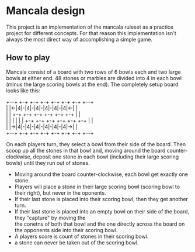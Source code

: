 # Mancala design 
This project is an implementation of the mancala ruleset as a practice project for different concepts.
For that reason this implementation isn't always the most direct way of accomplishing a simple game. 

## How to play
Mancala consist of a board with two rows of 6 bowls each and two large bowls at either end. 48 stones or 
marbles are divided into 4 in each bowl (minus the large scoring bowls at the end). The completely setup 
board looks like this:

+--+  +-+ +-+ +-+ +-+ +-+ +-+  +--+  
|  |<-|4|-|4|-|4|-|4|-|4|-|4|<-|  |  
|  |  +-+ +-+ +-+ +-+ +-+ +-+  |  |  
|  |                           |  |
|  |  +-+ +-+ +-+ +-+ +-+ +-+  |  |  
|  |->|4|-|4|-|4|-|4|-|4|-|4|->|  |  
+--+  +-+ +-+ +-+ +-+ +-+ +-+  +--+  

On each players turn, they select a bowl from their side of the board. Then scoop up all the stones in that 
bowl and, moving around the board counter-clockwise, deposit one stone in each bowl (including their large 
scoring bowls) until they run out of stones. 

* Moving around the board counter-clockwise, each bowl get exactly one stone.
* Players will place a stone in their large scoring bowl (scoring bowl to their right), but never in the 
  oponents.
* If their last stone is placed into their scoring bowl, then they get another turn. 
* If their last stone is placed into an empty bowl on their side of the board, they "capture" by moving the  
  the conetns of both that bowl and the one directly across the board on the opponents side into their scoring 
  bowl.
* A players score is count of stones in their scoring bowl. 
* a stone can never be taken out of the scoring bowl. 
